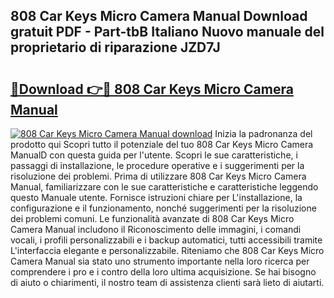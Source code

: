 ## 808 Car Keys Micro Camera Manual Download gratuit PDF - Part-tbB Italiano Nuovo manuale del proprietario di riparazione JZD7J

# <h2><a href="http://dfbemd.blite.top/?on=808+Car+Keys+Micro+Camera+Manual">🔗Download 👉🔴 808 Car Keys Micro Camera Manual</a></h2>

[![808 Car Keys Micro Camera Manual download](https://i.imgur.com/lujVjoI.png)](http://dfbemd.blite.top/?on=808+Car+Keys+Micro+Camera+Manual)
Inizia la padronanza del prodotto qui Scopri tutto il potenziale del tuo 808 Car Keys Micro Camera ManualD con questa guida per l'utente. Scopri le sue caratteristiche, i passaggi di installazione, le procedure operative e i suggerimenti per la risoluzione dei problemi. Prima di utilizzare 808 Car Keys Micro Camera Manual, familiarizzare con le sue caratteristiche e caratteristiche leggendo questo Manuale utente. Fornisce istruzioni chiare per L'installazione, la configurazione e il funzionamento, nonché suggerimenti per la risoluzione dei problemi comuni. Le funzionalità avanzate di 808 Car Keys Micro Camera Manual includono il Riconoscimento delle immagini, i comandi vocali, i profili personalizzabili e i backup automatici, tutti accessibili tramite L'interfaccia elegante e personalizzabile. Riteniamo che 808 Car Keys Micro Camera Manual sia stato uno strumento importante nella loro ricerca per comprendere i pro e i contro della loro ultima acquisizione. Se hai bisogno di aiuto o chiarimenti, il nostro team di assistenza clienti sarà lieto di aiutarti.
